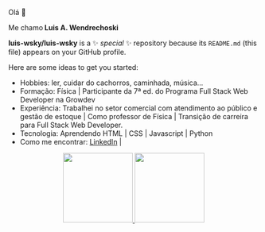 Olá 👋

<p>Me chamo<strong> Luis A. Wendrechoski</strong></p>

**luis-wsky/luis-wsky** is a ✨ _special_ ✨ repository because its `README.md` (this file) appears on your GitHub profile.

Here are some ideas to get you started:

- Hobbies: ler, cuidar do cachorros, caminhada, música...
- Formação: Física | Participante da 7ª ed. do Programa Full Stack Web Developer na Growdev
- Experiência: Trabalhei no setor comercial com atendimento ao público e gestão de estoque | Como professor de Física | Transição de carreira para Full Stack Web Developer.
- Tecnologia: Aprendendo HTML | CSS | Javascript | Python
- Como me encontrar: <a href="https://www.linkedin.com/in/luis-a-w-b1354022a/">LinkedIn</a> | 
<div align="center">
  <a href="https://github.com/leticialealperez">
  <img height="140em" src="https://github-readme-stats.vercel.app/api?username=luis-wsky&show_icons=true&theme=dracula&include_all_commits=true&count_private=true"/>
  <img height="140em" src="https://github-readme-stats.vercel.app/api/top-langs/?username=luis-wsky&layout=compact&langs_count=7&theme=dracula"/>
</div>
  
  ##
  

